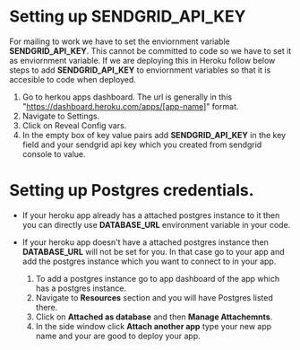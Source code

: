 # Setting up SENDGRID_API_KEY
For mailing to work we have to set the enviornment variable **SENDGRID_API_KEY**. This cannot be committed to code so we have to set it as enviornment variable.
If we are deploying this in Heroku follow below steps to add **SENDGRID_API_KEY** to enviornment variables so that it is accesible to code when deployed.

1. Go to herkou apps dashboard. The url is generally in this "https://dashboard.heroku.com/apps/[app-name]" format.
2. Navigate to Settings.
3. Click on Reveal Config vars.
4. In the empty box of key value pairs add **SENDGRID_API_KEY** in the key field and your sendgrid api key which you created from sendgrid console to value.

# Setting up Postgres credentials.
- If your heroku app already has a attached postgres instance to it then you can directly use **DATABASE_URL** environment variable in your code.
- If your heroku app doesn't have a attached postgres instance then **DATABASE_URL** will not be set for you. In that case go to your app and add the postgres instance which you want to connect to in your app.

   1. To add a postgres instance go to app dashboard of the app which has a postgres instance.
   2. Navigate to **Resources** section and you will have Postgres listed there.
   3. Click on **Attached as database** and then **Manage Attachemnts**.
   4. In the side window click **Attach another app** type your new app name and your are good to deploy your app.
